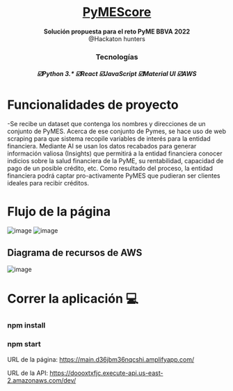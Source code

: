 <h1 align="center">
  <a href="#">
    PyMEScore
  </a>
</h1>
<p align="center">
  <strong>Solución propuesta para el reto PyME BBVA 2022</strong><br>
  @Hackaton hunters
</p>

<h3 align="center">
      <strong>Tecnologías</strong>
  
  <h5 align="center">
    ☑️Python 3.*
    ☑️React
    ☑️JavaScript
    ☑️Material UI
    ☑️AWS
  </h4>
</h3>

# Funcionalidades de proyecto
-Se recibe un dataset que contenga los nombres y direcciones de un conjunto de PyMES. 
Acerca de ese conjunto de Pymes, se hace uso de web scraping para que sistema recopile variables de interés para la entidad financiera.
Mediante AI se usan los datos recabados para generar información valiosa (Insights) que permitirá a la entidad financiera conocer indicios sobre la salud financiera de la PyME, su rentabilidad, capacidad de pago de un posible crédito, etc.
Como resultado del proceso, la entidad financiera podrá captar pro-activamente PyMES que pudieran ser clientes ideales para recibir créditos.

# Flujo de la página

![image](https://user-images.githubusercontent.com/92193001/197394699-9c3ce066-d241-406e-8b5f-acd1d9cb1d8e.png)
![image](https://user-images.githubusercontent.com/92193001/197394718-190d04be-708e-4b53-a84e-f536335d9e2e.png)
## Diagrama de recursos de AWS
![image](https://user-images.githubusercontent.com/92193001/197394789-61d699c9-cb86-4e33-a0bd-d6f0b6f59b7f.png)

# Correr la aplicación 💻
### npm install
### npm start

URL de la página: https://main.d36jbm36nqcshi.amplifyapp.com/

URL de la API: https://doooxtxfjc.execute-api.us-east-2.amazonaws.com/dev/
